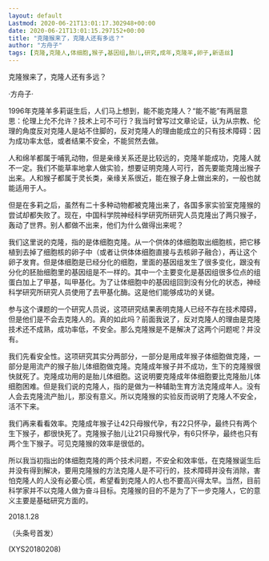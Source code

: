 ```yaml
---
layout: default
Lastmod: 2020-06-21T13:01:17.302948+00:00
date: 2020-06-21T13:01:15.297152+00:00
title: "克隆猴来了，克隆人还有多远？"
author: "方舟子"
tags: [克隆,克隆人,体细胞,猴子,基因组,胎儿,研究,成年,克隆羊,卵子,新语丝]
---
```


克隆猴来了，克隆人还有多远？

·方舟子·

1996年克隆羊多莉诞生后，人们马上想到，能不能克隆人？“能不能”有两层意思：伦理上允不允许？技术上可不可行？我当时曾写过文章论证，认为从宗教、伦理的角度反对克隆人是站不住脚的，反对克隆人的理由能成立的只有技术障碍：因为成功率太低，或者结果不安全，不能贸然去做。

人和绵羊都属于哺乳动物，但是亲缘关系还是比较远的，克隆羊能成功，克隆人就不一定。我们不能草率地拿人做实验，想要证明克隆人可行，首先要能克隆出猴子出来。人和猴子都属于灵长类，亲缘关系很近，能在猴子身上做出来的，一般也就能适用于人。

但是在多莉之后，虽然有二十多种动物都被克隆出来了，各国多家实验室克隆猴的尝试却都失败了。现在，中国科学院神经科学研究所研究人员克隆出了两只猴子，轰动了世界。别人都做不出来，他们为什么做得出来呢？

我们这里说的克隆，指的是体细胞克隆。从一个供体的体细胞取出细胞核，把它移植到去掉了细胞核的卵子中（或者让供体体细胞直接与去核卵子融合），再让这个卵子发育。但是体细胞是已经分化的细胞，里面的基因组发生了很多变化，跟没有分化的胚胎细胞里的基因组是不一样的。其中一个主要变化是基因组很多位点的组蛋白加上了甲基，叫甲基化。为了让体细胞中的基因组回到没有分化的状态，神经科学研究所研究人员使用了去甲基化酶。这是他们能够成功的关键。

参与这个课题的一个研究人员说，这项研究结果表明克隆人已经不存在技术障碍，但是他们是不会去克隆人的。真的如此吗？前面我说了，反对克隆人的理由是克隆技术还不成熟，成功率低，不安全。那么克隆猴是不是解决了这两个问题呢？并没有。

我们先看安全性。这项研究其实分两部分，一部分是用成年猴子体细胞做克隆，一部分是用流产的猴子胎儿体细胞做克隆。克隆成年猴子并不成功，生下的克隆猴很快就死了。克隆成功用的是胎儿体细胞。这说明要克隆成年体细胞要比克隆胎儿体细胞困难。但是我们说的克隆人，指的是做为一种辅助生育方法克隆成年人。没有人会去克隆流产胎儿，那没有意义。所以克隆猴的实验反而说明了克隆人不安全，活不下来。

我们再来看看效率。克隆成年猴子让42只母猴代孕，有22只怀孕，最终只有两个生下猴子，都很快死了。克隆猴子胎儿让21只母猴代孕，有6只怀孕，最终也只有两个生下猴子。可见克隆猴的效率是很低的。

所以我当初指出的体细胞克隆的两个技术问题，不安全和效率低，在克隆猴诞生后并没有得到解决，要用克隆猴的方法克隆人是不可行的，技术障碍并没有消除，害怕克隆人的人没有必要心慌，希望看到克隆人的人也不要高兴得太早。当然，目前科学家并不以克隆人做为奋斗目标。克隆猴的目的不是为了下一步克隆人，它的意义主要是基础研究方面的。

2018.1.28

（头条号首发）

(XYS20180208)

